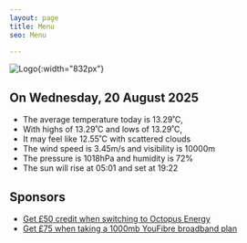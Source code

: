 ```yaml
---
layout: page
title: Menu
seo: Menu

---
```


![Logo](/images/logo.jpg){:width="832px"}

<!-- weather_marker starts -->
## On Wednesday, 20 August 2025

- The average temperature today is 13.29˚C,
- With highs of 13.29˚C and lows of 13.29˚C,
- It may feel like 12.55˚C with scattered clouds
- The wind speed is 3.45m/s and visibility is 10000m
- The pressure is 1018hPa and humidity is 72%
- The sun will rise at 05:01 and set at 19:22

<!-- weather_marker ends -->

## Sponsors

- [Get £50 credit when switching to Octopus Energy](https://bit.ly/3oD1nnS)
- [Get £75 when taking a 1000mb YouFibre broadband plan](https://aklam.io/91zWhU?)
